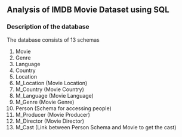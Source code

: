 ## Analysis of IMDB Movie Dataset using SQL

### Description of the database
The database consists of 13 schemas

1) Movie
2) Genre
3) Language
4) Country
5) Location
6) M_Location (Movie Location)
7) M_Country (Movie Country)
8) M_Language (Movie Language)
9) M_Genre (Movie Genre)
10) Person (Schema for accessing people)
11) M_Producer (Movie Producer)
12) M_Director (Movie Director)
13) M_Cast (Link between Person Schema and Movie to get the cast)



